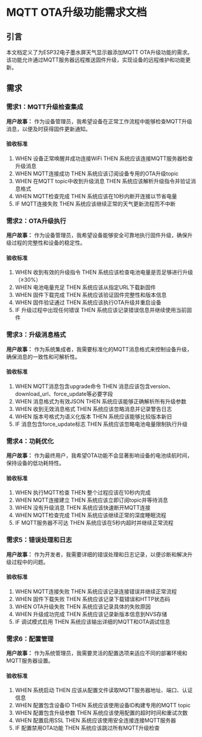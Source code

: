 # MQTT OTA升级功能需求文档

## 引言

本文档定义了为ESP32电子墨水屏天气显示器添加MQTT OTA升级功能的需求。该功能允许通过MQTT服务器远程推送固件升级，实现设备的远程维护和功能更新。

## 需求

### 需求1：MQTT升级检查集成

**用户故事：** 作为设备管理员，我希望设备在正常工作流程中能够检查MQTT升级消息，以便及时获得固件更新通知。

#### 验收标准

1. WHEN 设备正常唤醒并成功连接WiFi THEN 系统应该连接MQTT服务器检查升级消息
2. WHEN MQTT连接成功 THEN 系统应该订阅设备专用的OTA升级topic
3. WHEN 在MQTT topic中收到升级消息 THEN 系统应该解析升级指令并验证消息格式
4. WHEN MQTT检查完成 THEN 系统应该在10秒内断开连接以节省电量
5. IF MQTT连接失败 THEN 系统应该继续正常的天气更新流程而不中断

### 需求2：OTA升级执行

**用户故事：** 作为设备管理员，我希望设备能够安全可靠地执行固件升级，确保升级过程的完整性和设备的稳定性。

#### 验收标准

1. WHEN 收到有效的升级指令 THEN 系统应该检查电池电量是否足够进行升级（≥30%）
2. WHEN 电池电量充足 THEN 系统应该从指定URL下载新固件
3. WHEN 固件下载完成 THEN 系统应该验证固件完整性和版本信息
4. WHEN 固件验证通过 THEN 系统应该执行OTA升级并重启设备
5. IF 升级过程中出现任何错误 THEN 系统应该记录错误信息并继续使用当前固件

### 需求3：升级消息格式

**用户故事：** 作为系统集成者，我需要标准化的MQTT消息格式来控制设备升级，确保消息的一致性和可解析性。

#### 验收标准

1. WHEN MQTT消息包含upgrade命令 THEN 消息应该包含version、download_url、force_update等必要字段
2. WHEN 消息格式为有效JSON THEN 系统应该能够正确解析所有升级参数
3. WHEN 收到无效消息格式 THEN 系统应该忽略消息并记录警告日志
4. WHEN 版本号格式为语义化版本 THEN 系统应该能够比较版本新旧
5. IF 消息包含force_update标志 THEN 系统应该忽略电池电量限制执行升级

### 需求4：功耗优化

**用户故事：** 作为最终用户，我希望OTA功能不会显著影响设备的电池续航时间，保持设备的低功耗特性。

#### 验收标准

1. WHEN 执行MQTT检查 THEN 整个过程应该在10秒内完成
2. WHEN MQTT连接建立 THEN 系统应该立即订阅topic并等待消息
3. WHEN 没有升级消息 THEN 系统应该快速断开MQTT连接
4. WHEN MQTT检查完成 THEN 系统应该继续正常的深度睡眠流程
5. IF MQTT服务器不可达 THEN 系统应该在5秒内超时并继续正常流程

### 需求5：错误处理和日志

**用户故事：** 作为开发者，我需要详细的错误处理和日志记录，以便诊断和解决升级过程中的问题。

#### 验收标准

1. WHEN MQTT连接失败 THEN 系统应该记录连接错误并继续正常流程
2. WHEN 固件下载失败 THEN 系统应该记录下载错误和HTTP状态码
3. WHEN OTA升级失败 THEN 系统应该记录具体的失败原因
4. WHEN 升级成功完成 THEN 系统应该记录新版本信息到NVS存储
5. IF 调试模式启用 THEN 系统应该输出详细的MQTT和OTA调试信息

### 需求6：配置管理

**用户故事：** 作为系统管理员，我需要灵活的配置选项来适应不同的部署环境和MQTT服务器设置。

#### 验收标准

1. WHEN 系统启动 THEN 应该从配置文件读取MQTT服务器地址、端口、认证信息
2. WHEN 配置包含设备ID THEN 系统应该使用设备ID构建专用的MQTT topic
3. WHEN 配置包含升级参数 THEN 系统应该使用配置的超时时间和重试次数
4. WHEN 配置启用SSL THEN 系统应该使用安全连接连接MQTT服务器
5. IF 配置禁用OTA功能 THEN 系统应该跳过所有MQTT升级检查